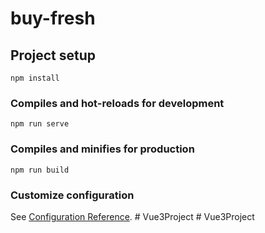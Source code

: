 # buy-fresh

## Project setup
```
npm install
```

### Compiles and hot-reloads for development
```
npm run serve
```

### Compiles and minifies for production
```
npm run build
```

### Customize configuration
See [Configuration Reference](https://cli.vuejs.org/config/).
#   V u e 3 P r o j e c t  
 #   V u e 3 P r o j e c t  
 
